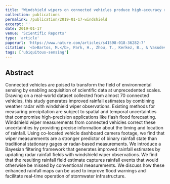 ```yaml
---
title: "Windshield wipers on connected vehicles produce high-accuracy rainfall maps"
collection: publications
permalink: /publication/2019-01-17-windshield
excerpt: ''
date: 2019-01-17
venue: 'Scientific Reports'
type: 'article'
paperurl: 'https://www.nature.com/articles/s41598-018-36282-7'
citation: '<b>Bartos, M.</b>, Park, H., Zhou, T., Kerkez, B., & Vasudevan, R. (2019). Windshield wipers on connected vehicles produce high-accuracy rainfall maps. <i>Scientific Reports</i>, 9(1). doi:10.1038/s41598-018-36282-7'
tags: ['ubiquitous-sensing']
---
```


## Abstract

Connected vehicles are poised to transform the field of environmental sensing by enabling acquisition of scientific data at unprecedented scales. Drawing on a real-world dataset collected from almost 70 connected vehicles, this study generates improved rainfall estimates by combining weather radar with windshield wiper observations. Existing methods for measuring precipitation are subject to spatial and temporal uncertainties that compromise high-precision applications like flash flood forecasting. Windshield wiper measurements from connected vehicles correct these uncertainties by providing precise information about the timing and location of rainfall. Using co-located vehicle dashboard camera footage, we find that wiper measurements are a stronger predictor of binary rainfall state than traditional stationary gages or radar-based measurements. We introduce a Bayesian filtering framework that generates improved rainfall estimates by updating radar rainfall fields with windshield wiper observations. We find that the resulting rainfall field estimate captures rainfall events that would otherwise be missed by conventional measurements. We discuss how these enhanced rainfall maps can be used to improve flood warnings and facilitate real-time operation of stormwater infrastructure.
